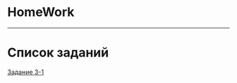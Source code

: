 # HomeWork
****************
# Список заданий
[Задание 3-1](https://github.com/Gremuar/HomeWork/blob/develop/src/ru/home_work/work_3/Palindrome.java)
